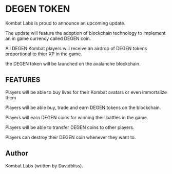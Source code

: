 # DEGEN TOKEN
Kombat Labs is proud to announce an upcoming update.

The update will feature the adoption of blockchain technology to implement an in game currency called DEGEN coin.

All DEGEN Kombat players will receive an airdrop of DEGEN tokens proportional to thier XP in the game.

the DEGEN token will be launched on the avalanche blockchain.

## FEATURES

Players will be able to buy lives for their Kombat avatars or even immortalize them

Players will be able buy, trade and earn DEGEN tokens on the blockchain.

Players will earn DEGEN coins for winning their battles in the game.

Players will be able to transfer DEGEN coins to other players.

Players can destroy their DEGEN coin whenever they want to.

## Author

Kombat Labs (written by Davidbliss).

